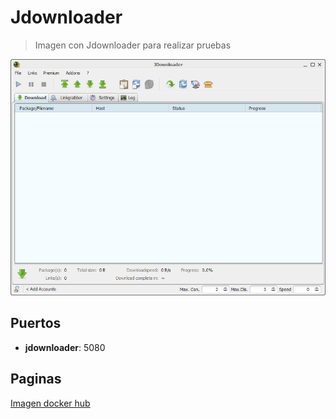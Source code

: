 
# Jdownloader

> Imagen con Jdownloader para realizar pruebas

![alt text](img/Jdownloader.png)

## Puertos

* **jdownloader**: 5080

## Paginas

[Imagen docker hub](https://hub.docker.com/r/jlesage/jdownloader-2)
